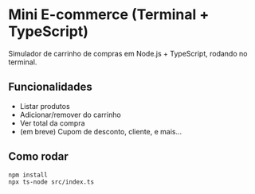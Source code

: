 # Mini E-commerce (Terminal + TypeScript)

Simulador de carrinho de compras em Node.js + TypeScript, rodando no terminal.

## Funcionalidades
- Listar produtos
- Adicionar/remover do carrinho
- Ver total da compra
- (em breve) Cupom de desconto, cliente, e mais...

## Como rodar
```bash
npm install
npx ts-node src/index.ts
